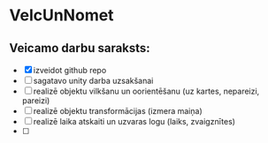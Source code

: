 # VelcUnNomet
## Veicamo darbu saraksts:
- [x] izveidot github repo
- [ ] sagatavo unity darba uzsakšanai
- [ ] realizē objektu vilkšanu un oorientēšanu (uz kartes, nepareizi, pareizi)
- [ ] realizē objektu transformācijas (izmera maiņa)
- [ ] realizē laika atskaiti un uzvaras logu (laiks, zvaigznītes)
- [ ] 
